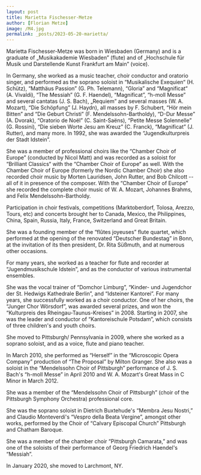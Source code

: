 ```yaml
---
layout: post
title: Marietta Fischesser-Metze
author: [Florian Metze]
image: /M4.jpg
permalink: _posts/2023-05-20-marietta/
---
```


Marietta Fischesser-Metze was born in Wiesbaden (Germany) and is a graduate of „Musikakademie Wiesbaden” (flute) and of „Hochschule für Musik und Darstellende Kunst Frankfurt am Main” (voice).

In Germany, she worked as a music teacher, choir conductor and oratorio singer, and performed as the soprano soloist in “Musikalische Exequien“ (H. Schütz), “Matthäus Passion” (G. Ph. Telemann), “Gloria” and “Magnificat“ (A. Vivaldi), “The Messiah” (G. F. Haendel), “Magnificat”, “h-moll Messe” and several cantatas (J. S. Bach), „Requiem” and several masses (W. A. Mozart), “Die Schöpfung” (J. Haydn), all masses by F. Schubert, “Hör mein Bitten” and “Die Geburt Christi” (F. Mendelssohn-Bartholdy), “D-Dur Messe” (A. Dvorak),  “Oratorio de Noël” (C. Saint-Saëns), “Petite Messe Solennelle” (G. Rossini), “Die sieben Worte Jesu am Kreuz” (C. Franck), “Magnificat” (J. Rutter), and many more. In 1992, she was awarded the “Jugendkulturpreis der Stadt Idstein”. 

She was a member of professional choirs like the “Chamber Choir of Europe” (conducted by Nicol Matt) and was recorded as a soloist for “Brilliant Classics“ with the “Chamber Choir of Europe“ as well. With the Chamber Choir of Europe (formerly the Nordic Chamber Choir) she also recorded choir music by Morten Lauridsen, John Rutter, and Bob Chilcott -- all of it in presence of the composer. With the “Chamber Choir of Europe” she recorded the complete choir music of W. A. Mozart, Johannes Brahms, and Felix Mendelssohn-Bartholdy.

Participation in choir festivals, competitions (Marktoberdorf, Tolosa, Arezzo, Tours, etc) and concerts brought her to Canada, Mexico, the Philippines, China, Spain, Russia, Italy, France, Switzerland and Great Britain. 

She was a founding member of the “flûtes joyeuses” flute quartet, which performed at the opening of the renovated “Deutscher Bundestag” in Bonn, at the invitation of its then president, Dr. Rita Süßmuth, and at numerous other occasions.

For many years, she worked as a teacher for flute and recorder at “Jugendmusikschule Idstein”, and as the conductor of various instrumental ensembles.

She was the vocal trainer of “Domchor Limburg”, “Kinder- und Jugendchor der St. Hedwigs Kathedrale Berlin”, and “Idsteiner Kantorei”. For many years, she successfully worked as a choir conductor. One of her choirs, the “Junger Chor Wörsdorf”, was awarded several prizes, and won the “Kulturpreis des Rheingau-Taunus-Kreises” in 2008. Starting in 2007, she was the leader and conductor of “Kantoreischule Potsdam”, which consists of three children's and youth choirs. 

She moved to Pittsburgh/ Pennsylvania in 2009, where she worked as a soprano soloist, and as a voice, flute and piano teacher.

In March 2010, she performed as “Herself” in the “Microscopic Opera Company” production of “The Proposal” by Milton Granger. She also was a soloist in the “Mendelssohn Choir of Pittsburgh” performance of J. S. Bach's “h-moll Messe” in April 2010 and W. A. Mozart's Great Mass in C Minor in March 2012.

She was a member of the “Mendelssohn Choir of Pittsburgh” (choir of the Pittsburgh Symphony Orchestra) professional core.

She was the soprano soloist in Dietrich Buxtehude's “Membra Jesu Nostri,” and Claudio Monteverdi's “Vespro della Beata Vergine”, amongst other works, performed by the Choir of “Calvary Episcopal Church” Pittsburgh and Chatham Baroque.

She was a member of the chamber choir “Pittsburgh Camarata,” and was one of the soloists of their performance of Georg Friedrich Haendel's “Messiah”.

In January 2020, she moved to Larchmont, NY.
